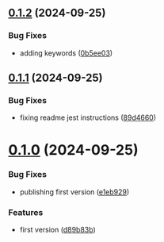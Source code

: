 ## [0.1.2](https://github.com/codibre/tsconfig-paths-hook/compare/v0.1.1...v0.1.2) (2024-09-25)


### Bug Fixes

* adding keywords ([0b5ee03](https://github.com/codibre/tsconfig-paths-hook/commit/0b5ee033784adb79691c4a971472a1e9162fa20d))

## [0.1.1](https://github.com/codibre/tsconfig-paths-hook/compare/v0.1.0...v0.1.1) (2024-09-25)


### Bug Fixes

* fixing readme jest instructions ([89d4660](https://github.com/codibre/tsconfig-paths-hook/commit/89d46603ef5441fdbbdb30a9da500922de8f14fc))

# [0.1.0](https://github.com/codibre/tsconfig-paths-hook/compare/v0.0.0...v0.1.0) (2024-09-25)


### Bug Fixes

* publishing first version ([e1eb929](https://github.com/codibre/tsconfig-paths-hook/commit/e1eb9299c4bf0d1de3f917058b5ed1bfb2a6d387))


### Features

* first version ([d89b83b](https://github.com/codibre/tsconfig-paths-hook/commit/d89b83b6dfbe90596149428d9a56a1960c06beaa))
